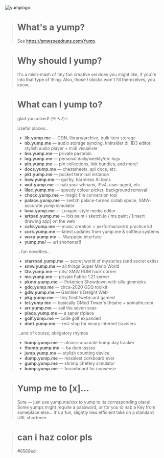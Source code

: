 ![yumplogo](https://github.com/user-attachments/assets/025b5c14-e400-4a2f-b4bd-2738c82292a0)

> # What's a yump?
> See https://smwspeedruns.com/Yump. 

> # Why should I yump?
> It's a mish-mash of tiny fun creative services you might like, if you're into that type of thing. Also, those ! blocks won't fill themselves, you know... 

> # What can I yump to?
> glad you asked! (୨୧ ❛ᴗ❛)✧
>
> Useful places...
> - **lib.yump.me** — CDN, library/archive, bulk item storage
> - **nb.yump.me** — audio storage syncing, khinsider dl, ID3 editor, stylish audio player + midi visualiser
> - **bin.yump.me** — private pastebin
> - **log.yump.me** — personal daily/weekly/etc logs
> - **pin.yump.me** — pin collections, link bundles, and more!
> - **docs.yump.me** — cheatsheets, api docs, etc.
> - **pkt.yump.me** — pocket terminal instance
> - **how.yump.me** — quirky, harmless AI tools
> - **wut.yump.me** — nab your whoami, IPv4, user-agent, etc.
> - **lilac.yump.me** — speedy colour picker, background removal
> - **choco.yump.me** — magic file conversion tool
> - **palace.yump.me** — switch palace-turned collab space; SMW-accurate yump simulator
> - **luna.yump.me** — Lunapic-style media editor
> - **artpad.yump.me** — ibis paint / sketch.io / ms paint / \[insert drawing app] on the web
> - **cafe.yump.me** — music creation + performance/rd practice kit
> - **cork.yump.me** — latest updates from yump.me & solfleur.systems
> - **warp.yump.me** — Warppipe interface
> - **yump.me/** — url shortener!!
> 
> ...fun novelties...
> - **starroad.yump.me** — secret world of mysteries (and secret exits)
> - **smw.yump.me** — all things Super Mario World 
> - **l3v.yump.me** — /l3v/ SMW ROM hack corner
> - **mc.yump.me** — private Fabric 1.21 server
> - **pkmn.yump.me** — Pokémon Showdown with silly gimmicks
> - **gdq.yump.me** — circa-2020 GDQ toolkit
> - **gdw.yump.me** — Gambler's Delight Web 
> - **pkg.yump.me** — tiny flash/web/card games!
> - **tel.yump.me** — basically GMod Tower's theatre + somafm.com
> - **arr.yump.me** — sail the seven seas
> - **place.yump.me** — a saner r/place
> - **golf.yump.me** — code golf expanded
> - **dont.yump.me** — rest stop for weary internet travelers
>
> ...and of course, obligatory rhymes
> - **hump.yump.me** — atomic-accurate hump day tracker
> - **thump.yump.me** — ba dum tsssss
> - **jump.yump.me** — stylish counting device
> - **dump.yump.me** — messiest corkboard ever
> - **gump.yump.me** — shrimp chefery simulator
> - **bump.yump.me** — forumboard for nonsense



> # Yump me to \[x]...
> Sure — just use yump.me/xxx to yump to its corresponding place! Some yumps might require a password, or for you to nab a Key from someplace else... it's a fun, slightly less efficient take on a standard URL shortener.

> # can i haz color pls
> #8589ed
